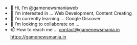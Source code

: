 - 👋 Hi, I’m @gamenewsmaniaweb
- 👀 I’m interested in ... Web Development, Content Creating
- 🌱 I’m currently learning ... Google Discover
- 💞️ I’m looking to collaborate on ...
- 📫 How to reach me ... contact@gamenewsmania.in https://gamenewsmania.in
